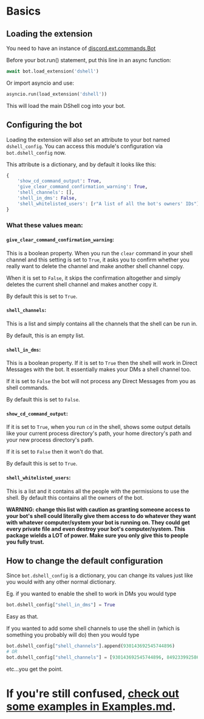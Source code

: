 # Basics

## Loading the extension

You need to have an instance of [discord.ext.commands.Bot](https://discordpy.readthedocs.io/)

Before your bot.run() statement, put this line in an async function:
```python
await bot.load_extension('dshell')
```
Or import asyncio and use:
```python
asyncio.run(load_extension('dshell'))
```
This will load the main DShell cog into your bot.

## Configuring the bot

Loading the extension will also set an attribute to your bot named `dshell_config`. You can access this module's configuration via `bot.dshell_config` now.

This attribute is a dictionary, and by default it looks like this:
```python
{
    'show_cd_command_output': True,
    'give_clear_command_confirmation_warning': True,
    'shell_channels': [],
    'shell_in_dms': False,
    'shell_whitelisted_users': [r"A list of all the bot's owners' IDs"]
}
```

### What these values mean:

#### `give_clear_command_confirmation_warning`:

This is a boolean property. When you run the `clear` command in your shell channel and this setting is set to `True`, it asks you to confirm whether you really want to delete the channel and make another shell channel copy.

When it is set to `False`, it skips the confirmation altogether and simply deletes the current shell channel and makes another copy it.

By default this is set to `True`.

#### `shell_channels`:

This is a list and simply contains all the channels that the shell can be run in.

By default, this is an empty list.

#### `shell_in_dms`:

This is a boolean property. If it is set to `True` then the shell will work in Direct Messages with the bot. It essentially makes your DMs a shell channel too.

If it is set to `False` the bot will not process any Direct Messages from you as shell commands.

By default this is set to `False`.

#### `show_cd_command_output`:

If it is set to `True`, when you run `cd` in the shell, shows some output details like your current process directory's path, your home directory's path and your new process directory's path.

If it is set to `False` then it won't do that.

By default this is set to `True`.

#### `shell_whitelisted_users`:

This is a list and it contains all the people with the permissions to use the shell. By default this contains all the owners of the bot.

**WARNING: change this list with caution as granting someone access to your bot's shell could literally give them access to do whatever they want with whatever computer/system your bot is running on. They could get every private file and even destroy your bot's computer/system. This package wields a LOT of power. Make sure you only give this to people you fully trust.**

## How to change the default configuration

Since `bot.dshell_config` is a dictionary, you can change its values just like you would with any other normal dictionary.

Eg. if you wanted to enable the shell to work in DMs you would type
```python
bot.dshell_config["shell_in_dms"] = True
```
Easy as that.

If you wanted to add some shell channels to use the shell in (which is something you probably will do) then you would type
```python
bot.dshell_config["shell_channels"].append(930143692545744896)
# OR
bot.dshell_config["shell_channels"] = [930143692545744896, 849233992586362979]
```
etc...you get the point.

# If you're still confused, [check out some examples in Examples.md](https://github.com/ImNimboss/dshell/blob/main/Documentation/Examples.md).